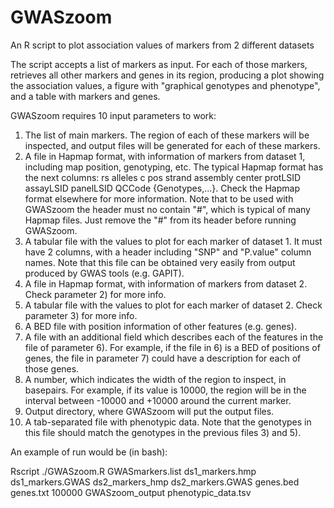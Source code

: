 # GWASzoom
An R script to plot association values of markers from 2 different datasets

The script accepts a list of markers as input. For each of those markers, retrieves all other markers and genes in its region, producing a plot showing the association values, a figure with "graphical genotypes and phenotype", and a table with markers and genes.

GWASzoom requires 10 input parameters to work:
1) The list of main markers. The region of each of these markers will be inspected, and output files will be generated for each of these markers.
2) A file in Hapmap format, with information of markers from dataset 1, including map position, genotyping, etc. The typical Hapmap format has the next columns: rs	alleles	c	pos	strand	assembly	center	protLSID	assayLSID	panelLSID	QCCode	{Genotypes,...}. Check the Hapmap format elsewhere for more information. Note that to be used with GWASzoom the header must no contain "#", which is typical of many Hapmap files. Just remove the "#" from its header before running GWASzoom.
3) A tabular file with the values to plot for each marker of dataset 1. It must have 2 columns, with a header including "SNP" and "P.value" column names. Note that this file can be obtained very easily from output produced by GWAS tools (e.g. GAPIT).
4) A file in Hapmap format, with information of markers from dataset 2. Check parameter 2) for more info.
5) A tabular file with the values to plot for each marker of dataset 2. Check parameter 3) for more info.
6) A BED file with position information of other features (e.g. genes).
7) A file with an additional field which describes each of the features in the file of parameter 6). For example, if the file in 6) is a BED of positions of genes, the file in parameter 7) could have a description for each of those genes.
8) A number, which indicates the width of the region to inspect, in basepairs. For example, if its value is 10000, the region will be in the interval between -10000 and +10000 around the current marker.
9) Output directory, where GWASzoom will put the output files.
10) A tab-separated file with phenotypic data. Note that the genotypes in this file should match the genotypes in the previous files 3) and 5).

An example of run would be (in bash):

Rscript ./GWASzoom.R GWASmarkers.list ds1_markers.hmp ds1_markers.GWAS ds2_markers_hmp ds2_markers.GWAS genes.bed genes.txt 100000 GWASzoom_output phenotypic_data.tsv
